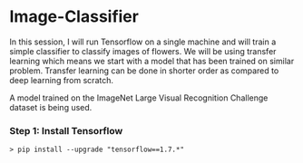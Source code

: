 # Image-Classifier

In this session, I will run Tensorflow on a single machine and will train a simple classifier to classify images of flowers.
We will be using transfer learning which means we start with a model that has been trained on similar problem. Transfer learning can be done in shorter order as compared to deep learning from scratch.

A model trained on the ImageNet Large Visual Recognition Challenge dataset is being used. 


### Step 1: Install Tensorflow
```
> pip install --upgrade "tensorflow==1.7.*"
```
